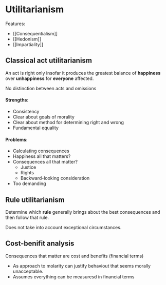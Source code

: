 # Utilitarianism
Features:
- [[Consequentialism]]
- [[Hedonism]]
- [[Impartiality]]

## Classical act utilitarianism
An act is right only insofar it produces the greatest balance of **happiness** over **unhappiness** for **everyone** affected.

No distinction between acts and omissions

#### Strengths:
- Consistency
- Clear about goals of morality
- Clear about method for determining right and wrong
- Fundamental equality

#### Problems:
- Calculating consequences
- Happiness all that matters?
- Consequences all that matter?
	- Justice
	- Rights
	- Backward-looking consideration
- Too demanding

## Rule utilitarianism
Determine which **rule** generally brings about the best consequences and then follow that rule.

Does not take into account exceptional circumstances.

## Cost-benifit analysis
Consequences that matter are cost and benefits (financial terms)
- As approach to molarity can justify behaviout that seems morally unacceptable.
- Assumes everything can be measuresd in financial terms